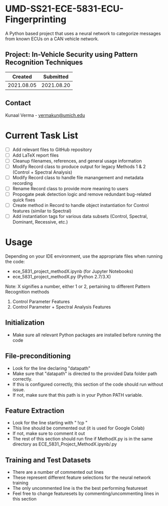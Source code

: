 # UMD-SS21-ECE-5831-ECU-Fingerprinting
A Python based project that uses a neural network to categorize messages from known ECUs on a CAN vehicle network.

## Project: In-Vehicle Security using Pattern Recognition Techniques

Created | Submitted
--------|----------
2021.08.05 | 2021.08.20 

## Contact
Kunaal Verma - vermakun@umich.edu

# Current Task List
- [ ] Add relevant files to GitHub repository
- [ ] Add LaTeX report files
- [ ] Cleanup filenames, references, and general usage information
- [ ] Modify Record class to produce output for legacy Methods 1 & 2 (Control + Spectral Analysis)
- [ ] Modify Record class to handle file manangement and metadata recording
- [ ] Rename Record class to provide more meaning to users
- [ ] Propogate peak detection logic and remove redundant bug-related quick fixes
- [ ] Create method in Record to handle object instantiation for Control features (similar to Spectral)
- [ ] Add instantiation tags for various data subsets (Control, Spectral, Dominant, Recessive, etc.)

# Usage

Depending on your IDE environment, use the appropriate files when running the code:
* ece_5831_project_methodX.ipynb (for Jupyter Notebooks)
* ece_5831_project_methodX.py (Python 2.7/3.X)
	
Note: X signifies a number, either 1 or 2, pertaining to different Pattern Recognition methods
1. Control Parameter Features
2. Control Parameter + Spectral Analysis Features

## Initialization

* Make sure all relevant Python packages are installed before running the code

## File-preconditioning

* Look for the line declaring "datapath"
* Make sure that "datapath" is directed to the provided Data folder path correctly.
* If this is configured correctly, this section of the code should run without issue.
* If not, make sure that this path is in your Python PATH variable.

## Feature Extraction

* Look for the line starting with " !cp "
* This line should be commented out (it is used for Google Colab)
* If not, make sure to comment it out
* The rest of this section should run fine if MethodX.py is in the same directory as ECE_5831_Project_MethodX.ipynb/.py
		
## Training and Test Datasets

* There are a number of commented out lines
* These represent different feature selections for the neural network training
* The only uncommented line is the the best performing featureset
* Feel free to change featuresets by commenting/uncommenting lines in this section
